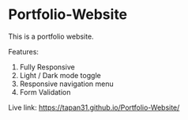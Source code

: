 # Portfolio-Website
This is a portfolio website.

Features:
1. Fully Responsive
2. Light / Dark mode toggle
3. Responsive navigation menu
4. Form Validation

Live link: https://tapan31.github.io/Portfolio-Website/ 
